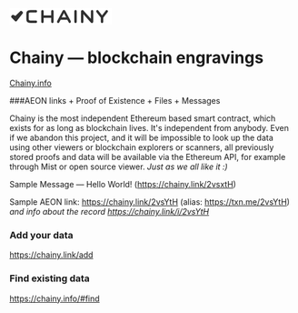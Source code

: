 ![Chainy](/web/images/chainy-logo-180-black.png)

# Chainy — blockchain engravings 

[Chainy.info](https://chainy.info)

###AEON links + Proof of Existence + Files + Messages 

Chainy is the most independent Ethereum based smart contract, which exists for as long as blockchain lives. It's independent from anybody. Even if we abandon this project, and it will be impossible to look up the data using other viewers or blockchain explorers or scanners, all previously stored proofs and data will be available via the Ethereum API, for example through Mist or open source viewer.
*Just as we all like it :)*

Sample Message — Hello World! (https://chainy.link/2vsxtH)

Sample AEON link: https://chainy.link/2vsYtH (alias: https://txn.me/2vsYtH)
*and info about the record https://chainy.link/i/2vsYtH*

### Add your data
https://chainy.link/add

### Find existing data
https://chainy.info/#find





